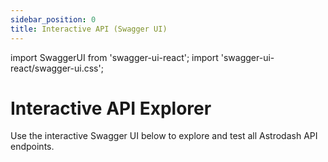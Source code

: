 ```yaml
---
sidebar_position: 0
title: Interactive API (Swagger UI)
---
```


import SwaggerUI from 'swagger-ui-react';
import 'swagger-ui-react/swagger-ui.css';

# Interactive API Explorer

Use the interactive Swagger UI below to explore and test all Astrodash API endpoints.

<SwaggerUI url="http://localhost:5000/openapi.json" />
